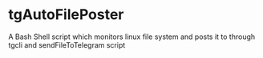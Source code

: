 # tgAutoFilePoster
A Bash Shell script which monitors linux file system and posts it to through tgcli and sendFileToTelegram script
